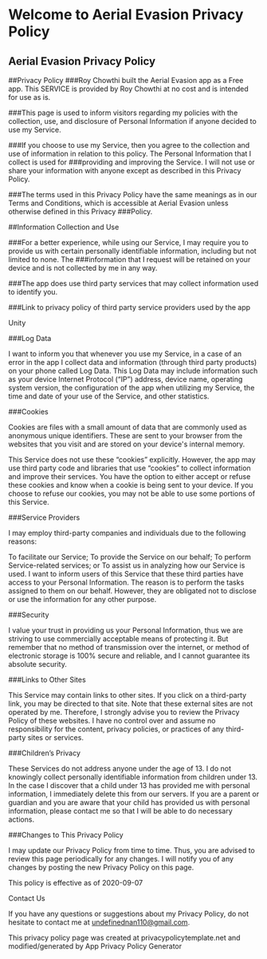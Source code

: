 # Welcome to Aerial Evasion Privacy Policy




## Aerial Evasion Privacy Policy
##Privacy Policy
###Roy Chowthi built the Aerial Evasion app as a Free app. This SERVICE is provided by Roy Chowthi at no cost and is intended for use as is.

###This page is used to inform visitors regarding my policies with the collection, use, and disclosure of Personal Information if anyone decided to use my Service.

###If you choose to use my Service, then you agree to the collection and use of information in relation to this policy. The Personal Information that I collect is used for ###providing and improving the Service. I will not use or share your information with anyone except as described in this Privacy Policy.

###The terms used in this Privacy Policy have the same meanings as in our Terms and Conditions, which is accessible at Aerial Evasion unless otherwise defined in this Privacy ###Policy.

##Information Collection and Use

###For a better experience, while using our Service, I may require you to provide us with certain personally identifiable information, including but not limited to none. The ###information that I request will be retained on your device and is not collected by me in any way.

###The app does use third party services that may collect information used to identify you.

###Link to privacy policy of third party service providers used by the app

Unity

###Log Data

I want to inform you that whenever you use my Service, in a case of an error in the app I collect data and information (through third party products) on your phone called Log Data. This Log Data may include information such as your device Internet Protocol (“IP”) address, device name, operating system version, the configuration of the app when utilizing my Service, the time and date of your use of the Service, and other statistics.

###Cookies

Cookies are files with a small amount of data that are commonly used as anonymous unique identifiers. These are sent to your browser from the websites that you visit and are stored on your device's internal memory.

This Service does not use these “cookies” explicitly. However, the app may use third party code and libraries that use “cookies” to collect information and improve their services. You have the option to either accept or refuse these cookies and know when a cookie is being sent to your device. If you choose to refuse our cookies, you may not be able to use some portions of this Service.

###Service Providers

I may employ third-party companies and individuals due to the following reasons:

To facilitate our Service;
To provide the Service on our behalf;
To perform Service-related services; or
To assist us in analyzing how our Service is used.
I want to inform users of this Service that these third parties have access to your Personal Information. The reason is to perform the tasks assigned to them on our behalf. However, they are obligated not to disclose or use the information for any other purpose.

###Security

I value your trust in providing us your Personal Information, thus we are striving to use commercially acceptable means of protecting it. But remember that no method of transmission over the internet, or method of electronic storage is 100% secure and reliable, and I cannot guarantee its absolute security.

###Links to Other Sites

This Service may contain links to other sites. If you click on a third-party link, you may be directed to that site. Note that these external sites are not operated by me. Therefore, I strongly advise you to review the Privacy Policy of these websites. I have no control over and assume no responsibility for the content, privacy policies, or practices of any third-party sites or services.

###Children’s Privacy

These Services do not address anyone under the age of 13. I do not knowingly collect personally identifiable information from children under 13. In the case I discover that a child under 13 has provided me with personal information, I immediately delete this from our servers. If you are a parent or guardian and you are aware that your child has provided us with personal information, please contact me so that I will be able to do necessary actions.

###Changes to This Privacy Policy

I may update our Privacy Policy from time to time. Thus, you are advised to review this page periodically for any changes. I will notify you of any changes by posting the new Privacy Policy on this page.

This policy is effective as of 2020-09-07

Contact Us

If you have any questions or suggestions about my Privacy Policy, do not hesitate to contact me at undefinednan110@gmail.com.

This privacy policy page was created at privacypolicytemplate.net and modified/generated by App Privacy Policy Generator

